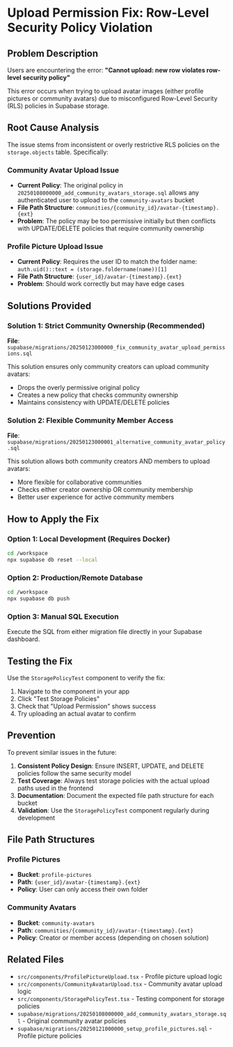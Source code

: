# Upload Permission Fix: Row-Level Security Policy Violation

## Problem Description

Users are encountering the error: **"Cannot upload: new row violates row-level security policy"**

This error occurs when trying to upload avatar images (either profile pictures or community avatars) due to misconfigured Row-Level Security (RLS) policies in Supabase storage.

## Root Cause Analysis

The issue stems from inconsistent or overly restrictive RLS policies on the `storage.objects` table. Specifically:

### Community Avatar Upload Issue
- **Current Policy**: The original policy in `20250108000000_add_community_avatars_storage.sql` allows any authenticated user to upload to the `community-avatars` bucket
- **File Path Structure**: `communities/{community_id}/avatar-{timestamp}.{ext}`
- **Problem**: The policy may be too permissive initially but then conflicts with UPDATE/DELETE policies that require community ownership

### Profile Picture Upload Issue
- **Current Policy**: Requires the user ID to match the folder name: `auth.uid()::text = (storage.foldername(name))[1]`
- **File Path Structure**: `{user_id}/avatar-{timestamp}.{ext}`
- **Problem**: Should work correctly but may have edge cases

## Solutions Provided

### Solution 1: Strict Community Ownership (Recommended)
**File**: `supabase/migrations/20250123000000_fix_community_avatar_upload_permissions.sql`

This solution ensures only community creators can upload community avatars:
- Drops the overly permissive original policy
- Creates a new policy that checks community ownership
- Maintains consistency with UPDATE/DELETE policies

### Solution 2: Flexible Community Member Access
**File**: `supabase/migrations/20250123000001_alternative_community_avatar_policy.sql`

This solution allows both community creators AND members to upload avatars:
- More flexible for collaborative communities
- Checks either creator ownership OR community membership
- Better user experience for active community members

## How to Apply the Fix

### Option 1: Local Development (Requires Docker)
```bash
cd /workspace
npx supabase db reset --local
```

### Option 2: Production/Remote Database
```bash
cd /workspace
npx supabase db push
```

### Option 3: Manual SQL Execution
Execute the SQL from either migration file directly in your Supabase dashboard.

## Testing the Fix

Use the `StoragePolicyTest` component to verify the fix:

1. Navigate to the component in your app
2. Click "Test Storage Policies"
3. Check that "Upload Permission" shows success
4. Try uploading an actual avatar to confirm

## Prevention

To prevent similar issues in the future:

1. **Consistent Policy Design**: Ensure INSERT, UPDATE, and DELETE policies follow the same security model
2. **Test Coverage**: Always test storage policies with the actual upload paths used in the frontend
3. **Documentation**: Document the expected file path structure for each bucket
4. **Validation**: Use the `StoragePolicyTest` component regularly during development

## File Path Structures

### Profile Pictures
- **Bucket**: `profile-pictures`
- **Path**: `{user_id}/avatar-{timestamp}.{ext}`
- **Policy**: User can only access their own folder

### Community Avatars
- **Bucket**: `community-avatars`  
- **Path**: `communities/{community_id}/avatar-{timestamp}.{ext}`
- **Policy**: Creator or member access (depending on chosen solution)

## Related Files

- `src/components/ProfilePictureUpload.tsx` - Profile picture upload logic
- `src/components/CommunityAvatarUpload.tsx` - Community avatar upload logic
- `src/components/StoragePolicyTest.tsx` - Testing component for storage policies
- `supabase/migrations/20250108000000_add_community_avatars_storage.sql` - Original community avatar policies
- `supabase/migrations/20250121000000_setup_profile_pictures.sql` - Profile picture policies
